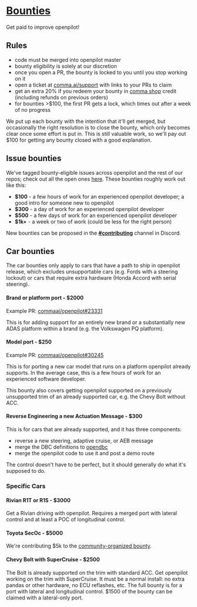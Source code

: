 # [Bounties](https://github.com/orgs/commaai/projects/26/views/1)

Get paid to improve openpilot!

## Rules

* code must be merged into openpilot master
* bounty eligibility is solely at our discretion
* once you open a PR, the bounty is locked to you until you stop working on it
* open a ticket at [comma.ai/support](https://comma.ai/support/shop-order) with links to your PRs to claim
* get an extra 20% if you redeem your bounty in [comma shop](https://comma.ai/shop) credit (including refunds on previous orders)
* for bounties >$100, the first PR gets a lock, which times out after a week of no progress

We put up each bounty with the intention that it'll get merged, but occasionally the right resolution is to close the bounty, which only becomes clear once some effort is put in. 
This is still valuable work, so we'll pay out $100 for getting any bounty closed with a good explanation.

## Issue bounties

We've tagged bounty-eligible issues across openpilot and the rest of our repos; check out all the open ones [here](https://github.com/orgs/commaai/projects/26/views/1). These bounties roughly work out like this:
* **$100** - a few hours of work for an experienced openpilot developer; a good intro for someone new to openpilot
* **$300** - a day of work for an experienced openpilot developer
* **$500** - a few days of work for an experienced openpilot developer
* **$1k+** - a week or two of work (could be less for the right person)

New bounties can be proposed in the [**#contributing**](https://discord.com/channels/469524606043160576/1183173332531687454) channel in Discord.

## Car bounties

The car bounties only apply to cars that have a path to ship in openpilot release, which excludes unsupportable cars (e.g. Fords with a steering lockout) or cars that require extra hardware (Honda Accord with serial steering).

#### Brand or platform port - $2000
Example PR: [commaai/openpilot#23331](https://github.com/commaai/openpilot/pull/23331)

This is for adding support for an entirely new brand or a substantially new ADAS platform within a brand (e.g. the Volkswagen PQ platform).

#### Model port - $250
Example PR: [commaai/openpilot#30245](https://github.com/commaai/openpilot/pull/30245)

This is for porting a new car model that runs on a platform openpilot already supports.
In the average case, this is a few hours of work for an experienced software developer.

This bounty also covers getting openpilot supported on a previously unsupported trim of an already supported car, e.g. the Chevy Bolt without ACC.

#### Reverse Engineering a new Actuation Message - $300

This is for cars that are already supported, and it has three components:
* reverse a new steering, adaptive cruise, or AEB message
* merge the DBC definitions to [opendbc](http://github.com/commaai/opendbc)
* merge the openpilot code to use it and post a demo route

The control doesn't have to be perfect, but it should generally do what it's supposed to do.

### Specific Cars

#### Rivian R1T or R1S - $3000

Get a Rivian driving with openpilot.
Requires a merged port with lateral control and at least a POC of longitudinal control.

#### Toyota SecOc - $5000

We're contributing $5k to the [community-organized bounty](https://github.com/commaai/openpilot/discussions/19932).

#### Chevy Bolt with SuperCruise - $2500

The Bolt is already supported on the trim with standard ACC. Get openpilot working on the trim with SuperCruise. It must be a normal install: no extra pandas or other hardware, no ECU reflashes, etc. The full bounty is for a port with lateral and longitudinal control. $1500 of the bounty can be claimed with a lateral-only port.

